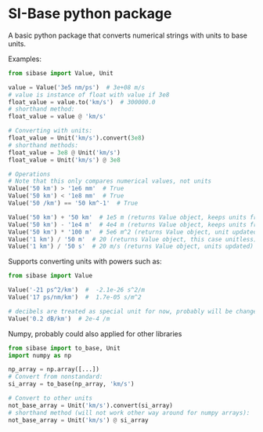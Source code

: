 # SI-Base python package

A basic python package that converts numerical strings with units to base units.

Examples:

```python
from sibase import Value, Unit

value = Value('3e5 nm/ps')  # 3e+08 m/s
# value is instance of float with value if 3e8
float_value = value.to('km/s')  # 300000.0
# shorthand method:
float_value = value @ 'km/s' 

# Converting with units:
float_value = Unit('km/s').convert(3e8)
# shorthand methods:
float_value = 3e8 @ Unit('km/s')
float_value = Unit('km/s') @ 3e8

# Operations
# Note that this only compares numerical values, not units
Value('50 km') > '1e6 mm'  # True
Value('50 km') < '1e8 mm'  # True
Value('50 /km') == '50 km^-1'  # True

Value('50 km') + '50 km'  # 1e5 m (returns Value object, keeps units from LHS)
Value('50 km') - '1e4 m'  # 4e4 m (returns Value object, keeps units from LHS)
Value('50 km') * '100 m'  # 5e6 m^2 (returns Value object, unit updated)
Value('1 km') / '50 m'  # 20 (returns Value object, this case unitless)
Value('1 km') / '50 s'  # 20 m/s (returns Value object, units updated)
```

Supports converting units with powers such as:

```python
from sibase import Value

Value('-21 ps^2/km')  #  -2.1e-26 s^2/m
Value('17 ps/nm/km')  #  1.7e-05 s/m^2

# decibels are treated as special unit for now, probably will be changed in future
Value('0.2 dB/km')  # 2e-4 /m 

```

Numpy, probably could also applied for other libraries

```python
from sibase import to_base, Unit
import numpy as np

np_array = np.array([...])
# Convert from nonstandard:
si_array = to_base(np_array, 'km/s')

# Convert to other units
not_base_array = Unit('km/s').convert(si_array)
# shorthand method (will not work other way around for numpy arrays):
not_base_array = Unit('km/s') @ si_array
```